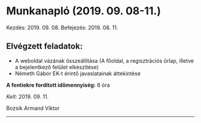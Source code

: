 # Munkanapló (2019. 09. 08-11.)

Kezdés: 2019. 09. 08.
Befejezés: 2019. 08. 11.

## Elvégzett feladatok:

* A weboldal vázának összeállítása (A főoldal, a regisztrációs űrlap, illetve a bejelentkező felület elkészítése) 
* Németh Gábor EK-t érintő javaslatainak áttekintése

**A fentiekre fordított időmennyiség:** 8 óra

*Kelt:* 2019. 09. 11.  

Bozsik Armand Viktor

---